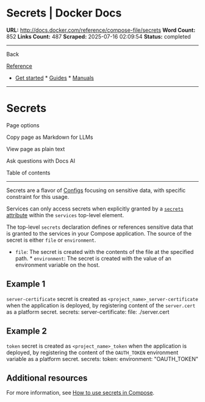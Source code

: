 # Secrets | Docker Docs

**URL:** http://docs.docker.com/reference/compose-file/secrets
**Word Count:** 852
**Links Count:** 487
**Scraped:** 2025-07-16 02:09:54
**Status:** completed

---

Back

[Reference](https://docs.docker.com/reference/)

  * [Get started](http://docs.docker.com/get-started/)   * [Guides](http://docs.docker.com/guides/)   * [Manuals](http://docs.docker.com/manuals/)

* * *

# Secrets

Page options

Copy page as Markdown for LLMs

View page as plain text

Ask questions with Docs AI

Table of contents

* * *

Secrets are a flavor of [Configs](https://docs.docker.com/reference/compose-file/configs/) focusing on sensitive data, with specific constraint for this usage.

Services can only access secrets when explicitly granted by a [`secrets` attribute](https://docs.docker.com/reference/compose-file/services/#secrets) within the `services` top-level element.

The top-level `secrets` declaration defines or references sensitive data that is granted to the services in your Compose application. The source of the secret is either `file` or `environment`.

  * `file`: The secret is created with the contents of the file at the specified path.   * `environment`: The secret is created with the value of an environment variable on the host.

## Example 1

`server-certificate` secret is created as `<project_name>_server-certificate` when the application is deployed, by registering content of the `server.cert` as a platform secret.               secrets:       server-certificate:         file: ./server.cert

## Example 2

`token` secret is created as `<project_name>_token` when the application is deployed, by registering the content of the `OAUTH_TOKEN` environment variable as a platform secret.               secrets:       token:         environment: "OAUTH_TOKEN"

## Additional resources

For more information, see [How to use secrets in Compose](https://docs.docker.com/compose/how-tos/use-secrets/).